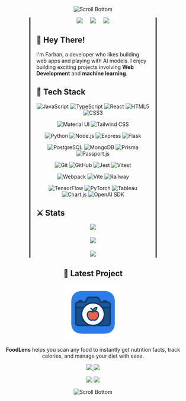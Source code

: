 <!-- <p align="center">
  <img src="https://res.cloudinary.com/dgndmndq3/image/upload/v1748354693/top-scroll-2_q7uhcr.png" alt="Scroll Top" width="100%" height="80" />
</p> -->
<p align="center">
  <img src="https://res.cloudinary.com/dgndmndq3/image/upload/v1748873952/bottom-scroll-2_n1cf7j_r4tjsc.png" alt="Scroll Bottom" width="100%" height="100" />
</p>

<div style="margin-left: 5rem; margin-right: 5rem; border-left: 3px solid ; border-right: 3px solid; padding-left: 1rem; padding-right: 1rem;">

<div align="center" style="display: flex; justify-content: center; gap: 20px; flex-wrap: wrap;">
  <a href="https://farhanm.site/">
    <img src="https://img.shields.io/badge/🌐_Website-farhanm.site-gold?style=for-the-badge" />
  </a>
  <a href="https://www.linkedin.com/in/muhammad-farhan-m-082989271/">
    <img src="https://img.shields.io/badge/💼_LinkedIn-Connect-blue?style=for-the-badge" />
  </a>
  <a href="mailto:farhanmaulana.dev@gmail.com">
    <img src="https://img.shields.io/badge/✉️_Email-Contact-red?style=for-the-badge" />
  </a>
</div>

## 📜 **Hey There!**

I'm Farhan, a developer who likes building web apps and playing with AI models. I enjoy building exciting projects involving **Web Development** and **machine learning**.

## 🔧 Tech Stack

<!-- Frontend Languages & Frameworks -->
<p align="center">
  <img src="https://img.shields.io/badge/JavaScript-F7DF1E?style=for-the-badge&logo=javascript&logoColor=black" height="26" alt="JavaScript"/>
  <img src="https://img.shields.io/badge/TypeScript-007ACC?style=for-the-badge&logo=typescript&logoColor=white" height="26" alt="TypeScript"/>
  <img src="https://img.shields.io/badge/React-61DAFB?style=for-the-badge&logo=react&logoColor=black" height="26" alt="React"/>
  <img src="https://img.shields.io/badge/HTML5-E34F26?style=for-the-badge&logo=html5&logoColor=white" height="26" alt="HTML5"/>
  <img src="https://img.shields.io/badge/CSS3-1572B6?style=for-the-badge&logo=css3&logoColor=white" height="26" alt="CSS3"/>
</p>

<!-- Frontend Styling & UI -->
<p align="center">
  <img src="https://img.shields.io/badge/Material_UI-0081CB?style=for-the-badge&logo=mui&logoColor=white" height="26" alt="Material UI"/>
  <img src="https://img.shields.io/badge/Tailwind_CSS-38B2AC?style=for-the-badge&logo=tailwind-css&logoColor=white" height="26" alt="Tailwind CSS"/>
</p>

<!-- Backend & Database -->
<p align="center">
  <img src="https://img.shields.io/badge/Python-3776AB?style=for-the-badge&logo=python&logoColor=white" height="26" alt="Python"/>
  <img src="https://img.shields.io/badge/Node.js-339933?style=for-the-badge&logo=node.js&logoColor=white" height="26" alt="Node.js"/>
  <img src="https://img.shields.io/badge/Express-000000?style=for-the-badge&logo=express&logoColor=white" height="26" alt="Express"/>
  <img src="https://img.shields.io/badge/Flask-000000?style=for-the-badge&logo=flask&logoColor=white" height="26" alt="Flask"/>
</p>

<!-- Databases & ORM -->
<p align="center">
  <img src="https://img.shields.io/badge/PostgreSQL-326791?style=for-the-badge&logo=postgresql&logoColor=white" height="26" alt="PostgreSQL"/>
  <img src="https://img.shields.io/badge/MongoDB-47A248?style=for-the-badge&logo=mongodb&logoColor=white" height="26" alt="MongoDB"/>
  <img src="https://img.shields.io/badge/Prisma-2D3748?style=for-the-badge&logo=prisma&logoColor=white" height="26" alt="Prisma"/>
  <img src="https://img.shields.io/badge/Passport.js-34E27A?style=for-the-badge&logo=passport&logoColor=white" height="26" alt="Passport.js"/>
</p>

<!-- Developer Tools & Testing -->
<p align="center">
  <img src="https://img.shields.io/badge/Git-F05032?style=for-the-badge&logo=git&logoColor=white" height="26" alt="Git"/>
  <img src="https://img.shields.io/badge/GitHub-181717?style=for-the-badge&logo=github&logoColor=white" height="26" alt="GitHub"/>
  <img src="https://img.shields.io/badge/Jest-C21325?style=for-the-badge&logo=jest&logoColor=white" height="26" alt="Jest"/>
  <img src="https://img.shields.io/badge/Vitest-677DF2?style=for-the-badge&logo=vitest&logoColor=white" height="26" alt="Vitest"/>
</p>

<!-- Build Tools & DevOps -->
<p align="center">
  <img src="https://img.shields.io/badge/Webpack-8DD6F9?style=for-the-badge&logo=webpack&logoColor=black" height="26" alt="Webpack"/>
  <img src="https://img.shields.io/badge/Vite-646CFF?style=for-the-badge&logo=vite&logoColor=white" height="26" alt="Vite"/>
  <img src="https://img.shields.io/badge/Railway-0B0D0E?style=for-the-badge&logo=railway&logoColor=white" height="26" alt="Railway"/>
</p>

<!-- Data Science & AI -->
<p align="center">
  <img src="https://img.shields.io/badge/TensorFlow-FF6F00?style=for-the-badge&logo=tensorflow&logoColor=white" height="26" alt="TensorFlow"/>
  <img src="https://img.shields.io/badge/PyTorch-EE4C2C?style=for-the-badge&logo=pytorch&logoColor=white" height="26" alt="PyTorch"/>
  <img src="https://img.shields.io/badge/Tableau-E97627?style=for-the-badge&logo=tableau&logoColor=white" height="26" alt="Tableau"/>
  <img src="https://img.shields.io/badge/Chart.js-FF6384?style=for-the-badge&logo=chart.js&logoColor=white" height="26" alt="Chart.js"/>
  <img src="https://img.shields.io/badge/OpenAI SDK-412991?style=for-the-badge&logo=openai&logoColor=white" height="26" alt="OpenAI SDK"/>
</p>

## ⚔️ **Stats**

<div align="center">
  <img src="https://github-readme-stats.vercel.app/api/top-langs/?username=etativel&hide=html,css,less,shell&theme=radical" />
</div>
<br>
<div align="center">
  <img src="https://github-readme-stats.vercel.app/api?username=etativel&theme=radical" />
</div>
<br>
<div align="center">
  <img src="https://github-readme-streak-stats.herokuapp.com?user=etativel&theme=radical" />
</div>

</div>

<h2 align="center">🚀 Latest Project</h2>
<p align="center">
  <img src="./assets/projects/FoodLensIcon.png" alt="FoodLens Logo" width="150" height="150" />
</p>

<p align="center">
  <b>FoodLens</b> helps you scan any food to instantly get nutrition facts, track calories, and manage your diet with ease.
</p>

<p align="center">
  <a href="https://foodlens.up.railway.app" target="_blank">
    <img src="https://img.shields.io/badge/🚀_Live_Demo-foodlens.up.railway.app-brightgreen?style=for-the-badge" />
  </a>
  <a href="https://github.com/Etativel/FoodLens" target="_blank">
    <img src="https://img.shields.io/badge/💻_View_Code-GitHub-blue?style=for-the-badge" />
  </a>
</p>

<p align="center">
  <img src="https://img.shields.io/badge/License-MIT-blue.svg" />
  <img src="https://img.shields.io/badge/node-%3E%3D%2016.0.0-brightgreen" />
</p>

<p align="center">
  <img src="https://res.cloudinary.com/dgndmndq3/image/upload/v1748354693/bottom-scroll-2_n1cf7j.png" alt="Scroll Bottom" width="100%" height="100" />
</p>
